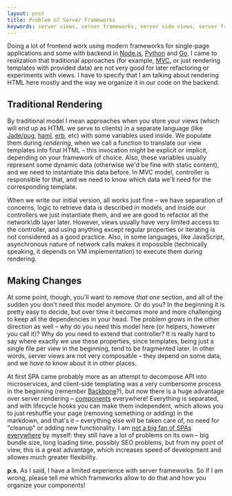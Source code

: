 ```yaml
---
layout: post
title: Problem of Server Frameworks
keywords: server views, server frameworks, server side views, server frameworks problem, mvc problem, server views problem, software development, spa, javascript, seva zaikov, bloomca
---
```


Doing a lot of frontend work using modern frameworks for single-page applications and some with backend in [Node.js](https://nodejs.org), [Python](https://www.python.org/) and [Go](https://golang.org/), I came to realization that traditional approaches (for example, [MVC](https://en.wikipedia.org/wiki/Model%E2%80%93view%E2%80%93controller), or just rendering templates with provided data) are not very good for later refactoring or experiments with views. I have to specify that I am talking about rendering HTML here mostly and the way we organize it in our code on the backend.

## Traditional Rendering

By traditional model I mean approaches when you store your views (which will end up as HTML we serve to clients) in a separate language (like [Jade/pug](https://github.com/pugjs/pug#rename-from-jade), [haml](http://haml.info/), [erb](https://puppet.com/docs/puppet/5.0/lang_template_erb.html), etc) with some variables used inside. We populate them during _rendering_, when we call a function to translate our view templates into final HTML – this invocation might be explicit or implicit, depending on your framework of choice. Also, these variables usually represent some dynamic data (otherwise we'd be fine with static content), and we need to instantiate this data before. In MVC model, controller is responsible for that, and we need to know which data we'll need for the corresponding template.

When we write our initial version, all works just fine – we have separation of concerns, logic to retrieve data is described in models, and inside our controllers we just instantiate them, and we are good to refactor all the network\db layer later. However, views usually have very limited access to the controller, and using anything except regular properties or iterating is not considered as a good practice. Also, in some languages, like JavaScript, asynchronous nature of network calls makes it impossible (technically speaking, it depends on VM implementation) to execute them during rendering.

## Making Changes

At some point, though, you'll want to remove _that one_ section, and all of the sudden you don't need _this_ model anymore. Or do you? In the beginning it is pretty easy to decide, but over time it becomes more and more challenging to keep all the dependencies in your head. The problem grows in the other direction as well – why do you need this model here (or helpers, however you call it)? Why do you need to extend that controller? It is really hard to say where exactly we use these properties, since templates, being just a single file per view in the beginning, tend to be fragmented later. In other words, server views are not very composable – they depend on some data, and we _have to_ know about it in other places.

At first SPA came probably more as an attempt to decompose API into microservices, and client-side templating was a very cumbersome process in the beginning (remember [Backbone](http://backbonejs.org/#View-template)?), but now there is a huge advantage over server rendering – [components](https://reactjs.org/docs/components-and-props.html) everywhere! Everything is separated, and with lifecycle hooks you can make them independent, which allows you to just reshuffle your page (removing something or adding) in the markdown, and that's it – everything else will be taken care of, no need for "cleanup" or adding new functionality.
I am [not a big fan of SPAs everywhere](https://blog.bloomca.me/2018/02/04/spa-is-not-silver-bullet.html) by myself: they still have a lot of problems on its own – big bundle size, long loading time, possibly SEO problems, but from my point of view, this is a great advantage, which increases speed of development and allowes much greater flexibility.

**p.s.** As I said, I have a limited experience with server frameworks. So if I am wrong, please tell me which frameworks allow to do that and how you organize your components!
